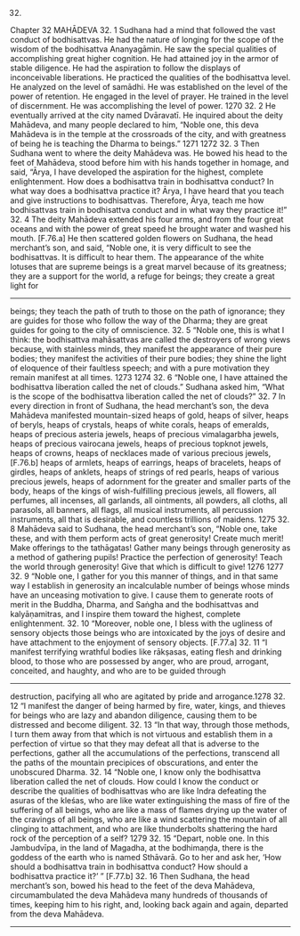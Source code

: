 32.
Chapter 32
MAHĀDEVA
32. 1
Sudhana had a mind that followed the vast conduct of bodhisattvas. He had
the nature of longing for the scope of the wisdom of the bodhisattva
Ananyagāmin. He saw the special qualities of accomplishing great higher
cognition. He had attained joy in the armor of stable diligence. He had the
aspiration to follow the displays
 of inconceivable liberations. He
practiced the qualities of the bodhisattva level. He analyzed on the level of
samādhi. He was established on the level of the power of retention. He
engaged in the level of prayer. He trained in the level of discernment. He
was accomplishing the level of power.
1270
32. 2
He eventually arrived at the city named Dvāravatī. He inquired about the
deity Mahādeva, and many people declared to him, “Noble one, this
 deva
Mahādeva is in the temple
 at the crossroads of the city, and with
greatness of being he is teaching the Dharma to beings.”
1271
1272
32. 3
Then Sudhana went to where the deity Mahādeva was. He bowed his
head to the feet of Mahādeva, stood before him with his hands together in
homage, and said, “Ārya, I have developed the aspiration for the highest,
complete enlightenment. How does a bodhisattva train in bodhisattva
conduct? In what way does a bodhisattva practice it? Ārya, I have heard that
you teach and give instructions to bodhisattvas. Therefore, Ārya, teach me
how bodhisattvas train in bodhisattva conduct and in what way they
practice it!”
32. 4
The deity Mahādeva extended his four arms, and from the four great
oceans and with the power of great speed he brought water and washed his
mouth. [F.76.a] He then scattered golden flowers on Sudhana, the head
merchant’s son, and said, “Noble one, it is very difficult to see the
bodhisattvas. It is difficult to hear them. The appearance of the white lotuses
that are supreme beings is a great marvel because of its greatness; they are a
support for the world, a refuge for beings; they create a great light for


---

beings; they teach the path of truth to those on the path of ignorance; they
are guides for those who follow the way of the Dharma; they are great
guides for going to the city of omniscience.
32. 5
“Noble one,
 this is what I think: the bodhisattva mahāsattvas are called
the destroyers of wrong views because, with stainless minds, they manifest the
appearance of their pure bodies; they manifest the activities
 of their pure
bodies; they shine the light of eloquence of their faultless speech; and with a
pure motivation they remain manifest at all times.
1273
1274
32. 6
“Noble one, I have attained the bodhisattva liberation called the net of
clouds.”
Sudhana asked him, “What is the scope of the bodhisattva liberation called
the net of clouds?”
32. 7
In every direction in front of Sudhana, the head merchant’s son, the deva
Mahādeva manifested mountain-sized heaps of gold, heaps of silver, heaps
of beryls, heaps of crystals, heaps of white corals, heaps of emeralds, heaps
of precious asteria jewels, heaps of precious vimalagarbha jewels, heaps of
precious vairocana jewels, heaps of precious topknot jewels, heaps of crowns,
heaps of necklaces made of various precious jewels, [F.76.b] heaps of
armlets, heaps of earrings, heaps of bracelets, heaps of girdles, heaps of
anklets, heaps of strings of red pearls,
 heaps of various precious jewels,
heaps of adornment for the greater and smaller parts of the body, heaps of
the kings of wish-fulfilling precious jewels, all flowers, all perfumes, all
incenses, all garlands, all ointments, all powders, all cloths, all parasols, all
banners, all flags, all musical instruments, all percussion instruments, all that
is desirable, and countless trillions of maidens.
1275
32. 8
Mahādeva said to Sudhana, the head merchant’s son, “Noble one, take
these, and with them perform acts of great generosity! Create much merit!
Make offerings to the tathāgatas! Gather many beings through generosity as
a method of gathering pupils! Practice the perfection of generosity! Teach
the world through generosity!
 Give that which is difficult to give!
1276
1277
32. 9
“Noble one, I gather for you this manner of things, and in that same way I
establish in generosity an incalculable number of beings whose minds have
an unceasing motivation to give. I cause them to generate roots of merit in
the Buddha, Dharma, and Saṅgha and the bodhisattvas and kalyāṇamitras,
and I inspire them toward the highest, complete enlightenment.
32. 10
“Moreover, noble one, I bless with the ugliness of sensory objects those
beings who are intoxicated by the joys of desire and have attachment to the
enjoyment of sensory objects. [F.77.a]
32. 11
“I manifest terrifying wrathful bodies like rākṣasas, eating flesh and
drinking blood, to those who are possessed by anger, who are proud,
arrogant, conceited, and haughty, and who are to be guided through


---

destruction, pacifying all who are agitated by pride and arrogance.1278
32. 12
“I manifest the danger of being harmed by fire, water, kings, and thieves
for beings who are lazy and abandon diligence, causing them to be
distressed and become diligent.
32. 13
“In that way, through those methods, I turn them away from that which is
not virtuous and establish them in a perfection of virtue so that they may
defeat all that is adverse to the perfections, gather all the accumulations of
the perfections, transcend all the paths of the mountain precipices of
obscurations, and enter the unobscured Dharma.
32. 14
“Noble one, I know only the bodhisattva liberation called the net of clouds.
How could I know the conduct or describe the qualities of bodhisattvas
who are like Indra defeating the asuras of the kleśas, who are like water
extinguishing the mass of fire of the suffering of all beings, who are like a
mass of flames drying up the water of the cravings of all beings, who are like
a wind scattering the mountain of all clinging to attachment, and who are
like thunderbolts shattering the hard rock of the perception of a self?
1279
32. 15
“Depart, noble one. In this Jambudvīpa, in the land of Magadha, at the
bodhimaṇḍa, there is the goddess of the earth who is named Sthāvarā. Go to
her and ask her, ‘How should a bodhisattva train in bodhisattva conduct?
How should a bodhisattva practice it?’ ” [F.77.b]
32. 16
Then Sudhana, the head merchant’s son, bowed his head to the feet of the
deva Mahādeva, circumambulated the deva Mahādeva many hundreds of
thousands of times, keeping him to his right, and, looking back again and
again, departed from the deva Mahādeva.


---